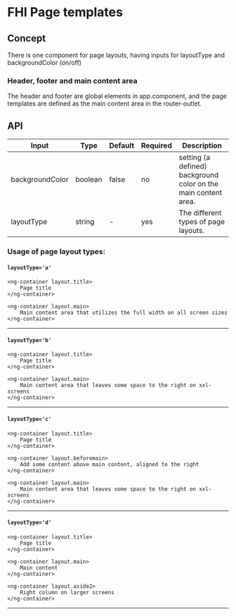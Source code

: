 # FHI Page templates

## Concept

There is one component for page layouts, having inputs for layoutType and backgroundColor (on/off)

### Header, footer and main content area

The header and footer are global elements in app.component, and the page templates are defined as the main content area in the router-outlet.

## API

| Input           | Type    | Default | Required | Description |
| --------------- | ------- | ------- | -------- | ----------- |
| backgroundColor | boolean | false   | no       | setting (a defined) background color on the main content area. |
| layoutType      | string  | -       | yes      | The different types of page layouts. |

### Usage of page layout types:

#### `layoutType='a'`
```
<ng-container layout.title>
    Page title
</ng-container>

<ng-container layout.main>
    Main content area that utilizes the full width on all screen sizes
</ng-container>
```

---

#### `layoutType='b'`

```
<ng-container layout.title>
    Page title
</ng-container>

<ng-container layout.main>
    Main content area that leaves some space to the right on xxl-screens
</ng-container>
```

---

#### `layoutType='c'`
```
<ng-container layout.title>
    Page title
</ng-container>

<ng-container layout.beforemain>
    Add some content above main content, aligned to the right
</ng-container>

<ng-container layout.main>
    Main content area that leaves some space to the right on xxl-screens
</ng-container>
```

---

#### `layoutType='d'`
```
<ng-container layout.title>
    Page title
</ng-container>

<ng-container layout.main>
    Main content
</ng-container>

<ng-container layout.aside2>
    Right column on larger screens
</ng-container>
```

---
